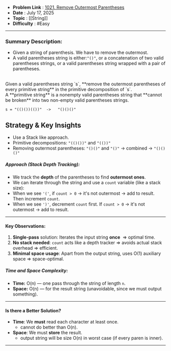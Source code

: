 - **Problem Link** : [1021. Remove Outermost Parentheses](https://leetcode.com/problems/remove-outermost-parentheses/description/)
- **Date** : July 17, 2025
- **Topic** : [[String]]
- **Difficulty** : #Easy 

---
### Summary Description: 
- Given a string of parenthesis. We have to remove the outermost.
- A valid parentheses string is either:`"()"`, or a concatenation of two valid parentheses strings, or a valid parentheses string wrapped with a pair of parentheses.
</br>
Given a valid parentheses string `s`, **remove the outermost parentheses of every primitive string** in the primitive decomposition of `s`. </br>
A **primitive string** is a nonempty valid parentheses string that **cannot be broken** into two non-empty valid parentheses strings.

`s = "(()())(())"  ->   "()()()"` 
## Strategy & Key Insights
- Use a Stack like approach.
- Primitive decompositions: `"(()())"` and `"(())"`
- Removing outermost parentheses: `"()()"` and `"()"` → combined → `"()()()"`
##### Approach (Stack Depth Tracking):
- We track the **depth** of the parentheses to find **outermost ones**.
- We can iterate through the string and use a `count` variable (like a stack size):
- When we see `'('`, if `count > 0` → it's not outermost → add to result. Then increment `count`.
- When we see `')'`, decrement `count` first. If `count > 0` → it's not outermost → add to result.
---
#### Key Observations:

1. **Single-pass** solution: Iterates the input string **once**  => optimal time.
2. **No stack needed**: `count` acts like a depth tracker => avoids actual stack overhead => efficient.
3. **Minimal space usage**: Apart from the output string, uses O(1) auxiliary space => space-optimal.

##### Time and Space Complexity:

- **Time:** O(n) — one pass through the string of length `n`.
- **Space:** O(n) — for the result string (unavoidable, since we must output something).

---

#### Is there a Better Solution? 

- **Time**: We **must** read each character at least once.
	- cannot do better than O(n).
- **Space**: We must **store** the result. 
	- output string will be size O(n) in worst case (if every paren is inner).
---
